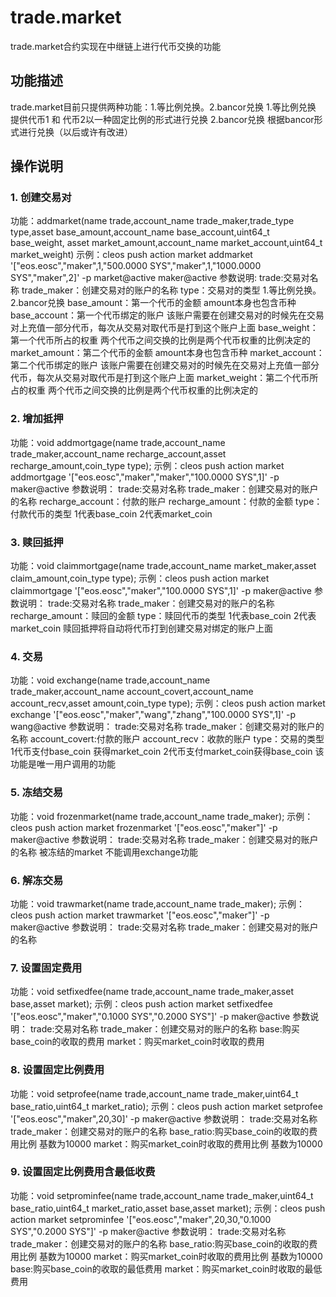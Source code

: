 # trade.market
trade.market合约实现在中继链上进行代币交换的功能
## 功能描述
trade.market目前只提供两种功能：1.等比例兑换。2.bancor兑换
1.等比例兑换 提供代币1 和 代币2以一种固定比例的形式进行兑换
2.bancor兑换  根据bancor形式进行兑换（以后或许有改进）

## 操作说明

### 1. 创建交易对
功能：addmarket(name trade,account_name trade_maker,trade_type type,asset base_amount,account_name base_account,uint64_t base_weight,
               asset market_amount,account_name market_account,uint64_t market_weight)
示例：cleos push action market addmarket '["eos.eosc","maker",1,"500.0000 SYS","maker",1,"1000.0000 SYS","maker",2]' -p market@active maker@active
参数说明:
trade:交易对名称
trade_maker：创建交易对的账户的名称
type：交易对的类型     1.等比例兑换。    2.bancor兑换
base_amount：第一个代币的金额    amount本身也包含币种
base_account：第一个代币绑定的账户     该账户需要在创建交易对的时候先在交易对上充值一部分代币，每次从交易对取代币是打到这个账户上面
base_weight：第一个代币所占的权重          两个代币之间交换的比例是两个代币权重的比例决定的
market_amount：第二个代币的金额      amount本身也包含币种
market_account：第二个代币绑定的账户       该账户需要在创建交易对的时候先在交易对上充值一部分代币，每次从交易对取代币是打到这个账户上面
market_weight：第二个代币所占的权重        两个代币之间交换的比例是两个代币权重的比例决定的

### 2. 增加抵押
功能：void addmortgage(name trade,account_name trade_maker,account_name recharge_account,asset recharge_amount,coin_type type);
示例：cleos push action market addmortgage '["eos.eosc","maker","maker","100.0000 SYS",1]' -p maker@active
参数说明：
trade:交易对名称
trade_maker：创建交易对的账户的名称
recharge_account：付款的账户
recharge_amount：付款的金额
type：付款代币的类型            1代表base_coin 2代表market_coin

### 3. 赎回抵押
功能：void claimmortgage(name trade,account_name market_maker,asset claim_amount,coin_type type);
示例：cleos push action market claimmortgage '["eos.eosc","maker","100.0000 SYS",1]' -p maker@active
参数说明：
trade:交易对名称
trade_maker：创建交易对的账户的名称
recharge_amount：赎回的金额
type：赎回代币的类型            1代表base_coin 2代表market_coin
赎回抵押将自动将代币打到创建交易对绑定的账户上面

### 4. 交易
功能：void exchange(name trade,account_name trade_maker,account_name account_covert,account_name account_recv,asset amount,coin_type type);
示例：cleos push action market exchange '["eos.eosc","maker","wang","zhang","100.0000 SYS",1]' -p wang@active
参数说明：
trade:交易对名称
trade_maker：创建交易对的账户的名称
account_covert:付款的账户
account_recv：收款的账户
type：交易的类型      1代币支付base_coin 获得market_coin  2代币支付market_coin获得base_coin
该功能是唯一用户调用的功能

### 5. 冻结交易
功能：void frozenmarket(name trade,account_name trade_maker);
示例：cleos push action market frozenmarket '["eos.eosc","maker"]' -p maker@active
参数说明：
trade:交易对名称
trade_maker：创建交易对的账户的名称
被冻结的market 不能调用exchange功能

### 6. 解冻交易
功能：void trawmarket(name trade,account_name trade_maker);
示例：cleos push action market trawmarket '["eos.eosc","maker"]' -p maker@active
参数说明：
trade:交易对名称
trade_maker：创建交易对的账户的名称

### 7. 设置固定费用
功能：void setfixedfee(name trade,account_name trade_maker,asset base,asset market);
示例：cleos push action market setfixedfee '["eos.eosc","maker","0.1000 SYS","0.2000 SYS"]' -p maker@active
参数说明：
trade:交易对名称
trade_maker：创建交易对的账户的名称
base:购买base_coin的收取的费用
market：购买market_coin时收取的费用

### 8. 设置固定比例费用
功能：void setprofee(name trade,account_name trade_maker,uint64_t base_ratio,uint64_t market_ratio);
示例：cleos push action market setprofee '["eos.eosc","maker",20,30]' -p maker@active
参数说明：
trade:交易对名称
trade_maker：创建交易对的账户的名称
base_ratio:购买base_coin的收取的费用比例  基数为10000
market：购买market_coin时收取的费用比例  基数为10000

### 9. 设置固定比例费用含最低收费
功能：void setprominfee(name trade,account_name trade_maker,uint64_t base_ratio,uint64_t market_ratio,asset base,asset market);
示例：cleos push action market setprominfee '["eos.eosc","maker",20,30,"0.1000 SYS","0.2000 SYS"]' -p maker@active
参数说明：
trade:交易对名称
trade_maker：创建交易对的账户的名称
base_ratio:购买base_coin的收取的费用比例  基数为10000
market：购买market_coin时收取的费用比例  基数为10000
base:购买base_coin的收取的最低费用
market：购买market_coin时收取的最低费用


